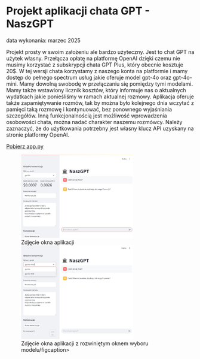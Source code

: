 # Projekt aplikacji chata GPT - NaszGPT

data wykonania: marzec 2025

Projekt prosty w swoim założeniu ale bardzo użyteczny. Jest to chat GPT na użytek własny.
Przełącza opłatę na platformę OpenAI dzięki czemu nie musimy korzystać z subskrypcji 
chata GPT Plus, który obecnie kosztuje 20$.
W tej wersji chata korzystamy z naszego konta na platformie i mamy dostęp do pełnego
spectrum usług jakie oferuje model gpt-4o oraz gpt-4o-mini. Mamy dowolną swobodę w przełączaniu 
się pomiędzy tymi modelami. Mamy także wstawiony licznik kosztów, który informuje nas 
o aktualnych wydatkach jakie ponieśliśmy w ramach aktualnej rozmowy.
Aplikacja oferuje także zapamiętywanie rozmów, tak by można było kolejnego dnia wczytać
z pamięci taką rozmowę i kontynuować, bez ponownego wyjaśniania szczegółów.
Inną funkcjonalnością jest możliwość wprowadzenia osobowości chata, można nadać charakter
naszemu rozmówcy.
Należy zaznaczyć, że do użytkowania potrzebny jest własny klucz API uzyskany na stronie 
platformy OpenAI.

<a href="app.py" class="md-button md-button--primary">Pobierz app.py</a>

<figure markdown="1">
  <img src="https://raw.githubusercontent.com/Tomalom76/portfolio/main/docs/mojGPT/images/naszGPT1.jpg" alt="NaszGPT project1" width="300">
  <figcaption>Zdjęcie okna aplikacji</figcaption>
  <img src="https://raw.githubusercontent.com/Tomalom76/portfolio/main/docs/mojGPT/images/naszGPT2.jpg" alt="NaszGPT project2" width="300">
  <figcaption>Zdjęcie okna aplikacji z rozwiniętym oknem wyboru modelu/figcaption>
</figure>